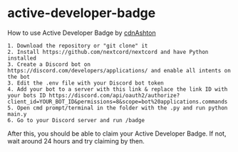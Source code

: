 # active-developer-badge
How to use Active Developer Badge by [cdnAshton](https://youtube.com/c/cdnashton)
```
1. Download the repository or "git clone" it
2. Install https://github.com/nextcord/nextcord and have Python installed
3. Create a Discord bot on https://discord.com/developers/applications/ and enable all intents on the bot
3. Edit the .env file with your Discord bot token
4. Add your bot to a server with this link & replace the link ID with your bots ID https://discord.com/api/oauth2/authorize?client_id=YOUR_BOT_ID&permissions=8&scope=bot%20applications.commands
5. Open cmd prompt/terminal in the folder with the .py and run python main.y
6. Go to your Discord server and run /badge
```
After this, you should be able to claim your Active Developer Badge. If not, wait around 24 hours and try claiming by then.
